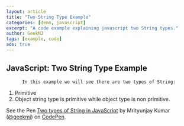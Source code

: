 ```yaml
---
layout: article
title: "Two String Type Example"
categories: [demo, javascript]
excerpt: "A code example explaining javascript two String types."
author: GeekMJ
tags: [example, code]
ads: true
---
```

## JavaScript: Two String Type Example

          In this example we will see there are two types of String:

1.  Primitive
2.  Object
        string type is primitive while object type is non primitive.

See the Pen [Two types of String in JavaScript](http://codepen.io/geekmj/pen/ydklx/) by Mrityunjay Kumar ([@geekmj](http://codepen.io/geekmj)) on [CodePen](http://codepen.io).

<script async src="//codepen.io/assets/embed/ei.js"></script>
